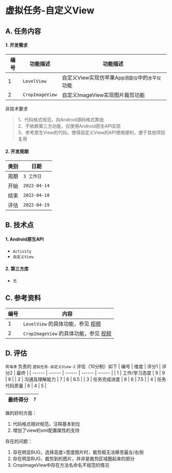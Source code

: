 # 虚拟任务-自定义View

## A. 任务内容

#### 1. 开发需求

| 编号 | 功能描述 | 功能描述 |
| ------ | ------ | ------ |
| 1 | `LevelView` |  自定义View实现仿苹果App`测距仪`中的`水平仪`功能 |
| 2 | `CropImageView` | 自定义ImageView实现图片裁剪功能 |

非技术要求
> 1、代码格式规范，向Android源码格式靠拢<br />
> 2、不依赖第三方功能，仅使用Android原生API实现<br />
> 3、参考原生View的代码，使得自定义View的API使用便利，便于其他项目复用

#### 2. 开发周期

| 类别 | 日期 |
| ------ | ------ |
| 周期 | `3 工作日` |
| 开始 | `2022-04-14` |
| 结束 | `2022-04-18` |
| 评估 | `2022-04-19` |

## B. 技术点
#### 1. Android原生API
- `Activity`
- `自定义View`


#### 2. 第三方库
- `无`

## C. 参考资料
| 编号 | 内容 |
| ------ | ------ |
| 1 | `LevelView` 的具体功能，参见 [视频](resources/video/1.MP4) |
| 2 | `CropImageView` 的具体功能，参见 [视频](resources/video/2.mp4) |

## D. 评估
`周海涛` 负责的 `虚拟任务-自定义View-2` 评估（10分制）如下
| 编号 | 维度 | 评分1 | 评分2 | 最终 |
| ------ | ------ | ------ | ------ | ------ |
| 1 | 工作/学习态度 | 9 | 9 | 9 |
| 2 | 沟通及理解能力 | 7 | 6 | 6.5 |
| 3 | 任务完成进度 | 9 | 6 | 7.5 |
| 4 | 任务代码质量 | 6 | 4 | 5 |

| 最终得分 | `7` |
| ------ | ------ |

做的好的方面：
1. 代码格式相对规范，注释基本到位
2. 增加了view的xml配置属性的支持

存在的问题：
1. 存在明显BUG，选择高度>宽度图片时，裁剪框无法移至最左/右侧
2. 存在明显BUG，裁剪到的图片，并非是裁剪区域圈起来的部分
3. CropImageView中存在方法名命名不规范的情况
